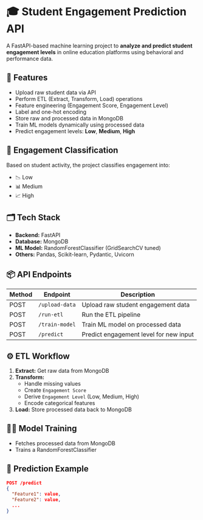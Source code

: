 # 🎓 Student Engagement Prediction API

A FastAPI-based machine learning project to **analyze and predict student engagement levels** in online education platforms using behavioral and performance data.

## 🚀 Features

- Upload raw student data via API
- Perform ETL (Extract, Transform, Load) operations
- Feature engineering (Engagement Score, Engagement Level)
- Label and one-hot encoding
- Store raw and processed data in MongoDB
- Train ML models dynamically using processed data
- Predict engagement levels: **Low**, **Medium**, **High**


## 🧠 Engagement Classification

Based on student activity, the project classifies engagement into:

- 📉 Low
- 📊 Medium
- 📈 High

## 🗂️ Tech Stack

- **Backend:** FastAPI
- **Database:** MongoDB
- **ML Model:** RandomForestClassifier (GridSearchCV tuned)
- **Others:** Pandas, Scikit-learn, Pydantic, Uvicorn

## 📦 API Endpoints

| Method | Endpoint           | Description                              |
|--------|--------------------|------------------------------------------|
| POST   | `/upload-data`     | Upload raw student engagement data       |
| POST   | `/run-etl`         | Run the ETL pipeline                     |
| POST   | `/train-model`     | Train ML model on processed data         |
| POST   | `/predict`         | Predict engagement level for new input   |

## ⚙️ ETL Workflow

1. **Extract:** Get raw data from MongoDB
2. **Transform:** 
   - Handle missing values
   - Create `Engagement Score`
   - Derive `Engagement Level` (Low, Medium, High)
   - Encode categorical features
3. **Load:** Store processed data back to MongoDB

## 🏋️‍♂️ Model Training

- Fetches processed data from MongoDB
- Trains a RandomForestClassifier


## 🔮 Prediction Example

```json
POST /predict
{
  "Feature1": value,
  "Feature2": value,
  ...
}
